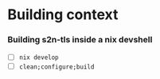 # Building context

### Building s2n-tls inside a nix devshell

- [ ] `nix develop`
- [ ] `clean;configure;build`
